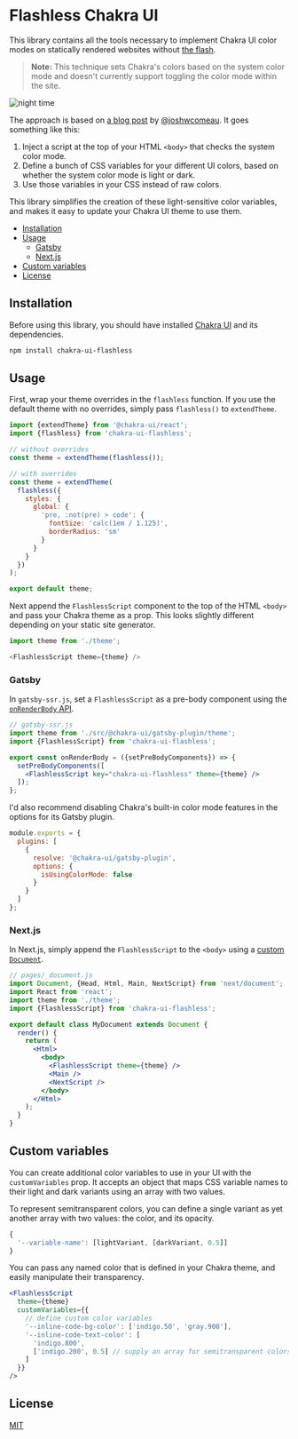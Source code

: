 # Flashless Chakra UI

This library contains all the tools necessary to implement Chakra UI color modes on statically rendered websites without [the flash](https://github.com/chakra-ui/chakra-ui/issues/1878).

> **Note:** This technique sets Chakra's colors based on the system color mode and doesn't currently support toggling the color mode within the site.

![night time](https://media.giphy.com/media/l2YSDYQbXeo9M3Ize/giphy.gif)

The approach is based on [a blog post](https://www.joshwcomeau.com/react/dark-mode/) by [@joshwcomeau](https://github.com/joshwcomeau). It goes something like this:

1. Inject a script at the top of your HTML `<body>` that checks the system color mode.
2. Define a bunch of CSS variables for your different UI colors, based on whether the system color mode is light or dark.
3. Use those variables in your CSS instead of raw colors.

This library simplifies the creation of these light-sensitive color variables, and makes it easy to update your Chakra UI theme to use them.

- [Installation](#installation)
- [Usage](#usage)
  - [Gatsby](#gatsby)
  - [Next.js](#nextjs)
- [Custom variables](#custom-variables)
- [License](#license)

## Installation

Before using this library, you should have installed [Chakra UI](https://chakra-ui.com/docs/getting-started#installation) and its dependencies.

```bash
npm install chakra-ui-flashless
```

## Usage

First, wrap your theme overrides in the `flashless` function. If you use the default theme with no overrides, simply pass `flashless()` to `extendTheme`.

```js
import {extendTheme} from '@chakra-ui/react';
import {flashless} from 'chakra-ui-flashless';

// without overrides
const theme = extendTheme(flashless());

// with overrides
const theme = extendTheme(
  flashless({
    styles: {
      global: {
        'pre, :not(pre) > code': {
          fontSize: 'calc(1em / 1.125)',
          borderRadius: 'sm'
        }
      }
    }
  })
);

export default theme;
```

Next append the `FlashlessScript` component to the top of the HTML `<body>` and pass your Chakra theme as a prop. This looks slightly different depending on your static site generator.

```js
import theme from './theme';

<FlashlessScript theme={theme} />
```

### Gatsby

In `gatsby-ssr.js`, set a `FlashlessScript` as a pre-body component using the [`onRenderBody` API](https://www.gatsbyjs.com/docs/reference/config-files/gatsby-ssr/#onRenderBody).

```jsx
// gatsby-ssr.js
import theme from './src/@chakra-ui/gatsby-plugin/theme';
import {FlashlessScript} from 'chakra-ui-flashless';

export const onRenderBody = ({setPreBodyComponents}) => {
  setPreBodyComponents([
    <FlashlessScript key="chakra-ui-flashless" theme={theme} />
  ]);
};
```

I'd also recommend disabling Chakra's built-in color mode features in the options for its Gatsby plugin.

```js
module.exports = {
  plugins: [
    {
      resolve: '@chakra-ui/gatsby-plugin',
      options: {
        isUsingColorMode: false
      }
    }
  ]
};
```

### Next.js

In Next.js, simply append the `FlashlessScript` to the `<body>` using a [custom `Document`](https://nextjs.org/docs/advanced-features/custom-document).

```jsx
// pages/_document.js
import Document, {Head, Html, Main, NextScript} from 'next/document';
import React from 'react';
import theme from './theme';
import {FlashlessScript} from 'chakra-ui-flashless';

export default class MyDocument extends Document {
  render() {
    return (
      <Html>
        <body>
          <FlashlessScript theme={theme} />
          <Main />
          <NextScript />
        </body>
      </Html>
    );
  }
}
```

## Custom variables

You can create additional color variables to use in your UI with the `customVariables` prop. It accepts an object that maps CSS variable names to their light and dark variants using an array with two values.

To represent semitransparent colors, you can define a single variant as yet another array with two values: the color, and its opacity.

```js
{
  '--variable-name': [lightVariant, [darkVariant, 0.5]]
}
```

You can pass any named color that is defined in your Chakra theme, and easily manipulate their transparency.

```jsx
<FlashlessScript
  theme={theme}
  customVariables={{
    // define custom color variables
    '--inline-code-bg-color': ['indigo.50', 'gray.900'],
    '--inline-code-text-color': [
      'indigo.800',
      ['indigo.200', 0.5] // supply an array for semitransparent colors
    ]
  }}
/>
```

## License

[MIT](./LICENSE)
